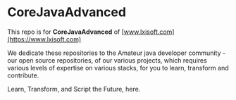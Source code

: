 # CoreJavaAdvanced

This repo is for **CoreJavaAdvanced** of [www.lxisoft.com](https://www.lxisoft.com)

We dedicate these repositories to the Amateur java developer community - our open source repositories, of our various projects, which requires various levels of expertise on various stacks, for you to learn, transform and contribute.

Learn, Transform, and Script the Future, here.
